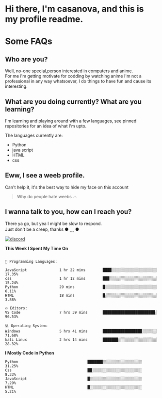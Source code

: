 # **Hi there, I'm casanova, and this is my profile readme.**
# Some FAQs

## **Who are you?**

Well, no-one special,person interested in computers and anime. \
For me i'm getting motivate for codding by watching anime 
I'm not a professional in any way whatsoever, I do things to have fun and cause its interesting.

## **What are you doing currently? What are you learning?**

I'm learning and playing around with a few languages, see pinned repositories for an idea of what I'm upto.

The languages currently are:

- Python
- java script
- HTML
- css

## **Eww, I see a weeb profile.**

Can't help it, it's the best way to hide my face on this account
> Why do people hate weebs .-.

## **I wanna talk to you, how can I reach you?**

There ya go, but yea I might be slow to respond.\
Just don't be a creep, thanks ● ﹏ ●

[![discord](https://discord-md-badge.vercel.app/api/shield/894969735207329893?style=social)](https://discordapp.com/users/894969735207329893)



**This Week I Spent My Time On** 

```text

💬 Programming Languages: 

JavaScript               1 hr 22 mins        ████░░░░░░░░░░░░░░░░░░░░░   17.35% 
css                      1 hr 12 mins        ███░░░░░░░░░░░░░░░░░░░░░░   15.24% 
Python                   29 mins             █░░░░░░░░░░░░░░░░░░░░░░░░   6.11% 
HTML                     18 mins             █░░░░░░░░░░░░░░░░░░░░░░░░   3.88%

🔥 Editors: 
VS Code                  7 hrs 39 mins       ████████████████████████░   96.53% 

💻 Operating System: 
Windows                  5 hrs 41 mins       ██████████████████░░░░░░░   71.68% 
kali Linux               2 hrs 14 mins       ███████░░░░░░░░░░░░░░░░░░   28.32%

```

**I Mostly Code in Python** 

```text
Python                                ███████░░░░░░░░░░░░░░░░░░   31.25% 
Css                                   ██░░░░░░░░░░░░░░░░░░░░░░░   8.33% 
JavaScript                            █░░░░░░░░░░░░░░░░░░░░░░░░   7.29% 
HTML                                  █░░░░░░░░░░░░░░░░░░░░░░░░   5.21%

```
